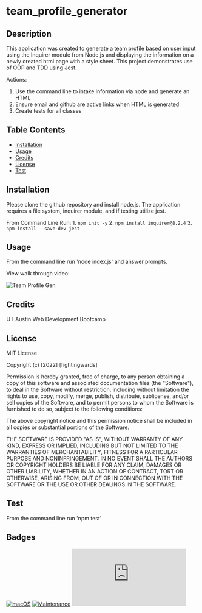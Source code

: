 # team_profile_generator

## Description

This application was created to generate a team profile based on user input using the Inquirer module from Node.js and displaying the information on a newly created html page with a style sheet. This project demonstrates use of OOP and TDD using Jest.

Actions:

1. Use the command line to intake information via node and generate an HTML
2. Ensure email and github are active links when HTML is generated
3. Create tests for all classes

## Table Contents

- [Installation](#installation)
- [Usage](#usage)
- [Credits](#credits)
- [License](#license)
- [Test](#test)

## Installation

Please clone the github repository and install node.js. The application requires a file system, inquirer module, and if testing utilize jest.

From Command Line Run: 1. `npm init -y` 2. `npm install inquirer@8.2.4` 3. `npm install --save-dev jest`

## Usage

From the command line run 'node index.js' and answer prompts.

View walk through video:

![Team Profile Gen](/team_profile_generator/assets/images/screenshot.png)

## Credits

UT Austin Web Development Bootcamp

## License

MIT License

Copyright (c) [2022] [fightingwards]

Permission is hereby granted, free of charge, to any person obtaining a copy
of this software and associated documentation files (the "Software"), to deal
in the Software without restriction, including without limitation the rights
to use, copy, modify, merge, publish, distribute, sublicense, and/or sell
copies of the Software, and to permit persons to whom the Software is
furnished to do so, subject to the following conditions:

The above copyright notice and this permission notice shall be included in all
copies or substantial portions of the Software.

THE SOFTWARE IS PROVIDED "AS IS", WITHOUT WARRANTY OF ANY KIND, EXPRESS OR
IMPLIED, INCLUDING BUT NOT LIMITED TO THE WARRANTIES OF MERCHANTABILITY,
FITNESS FOR A PARTICULAR PURPOSE AND NONINFRINGEMENT. IN NO EVENT SHALL THE
AUTHORS OR COPYRIGHT HOLDERS BE LIABLE FOR ANY CLAIM, DAMAGES OR OTHER
LIABILITY, WHETHER IN AN ACTION OF CONTRACT, TORT OR OTHERWISE, ARISING FROM,
OUT OF OR IN CONNECTION WITH THE SOFTWARE OR THE USE OR OTHER DEALINGS IN THE
SOFTWARE.

## Test

From the command line run 'npm test'

## Badges

[![macOS](https://svgshare.com/i/ZjP.svg)](https://svgshare.com/i/ZjP.svg)
[![Maintenance](https://img.shields.io/badge/Maintained%3F-no-red.svg)](https://bitbucket.org/lbesson/ansi-colors)
[![GitHub license](https://badgen.net/github/license/Naereen/Strapdown.js)](https://github.com/Naereen/StrapDown.js/blob/master/LICENSE)
